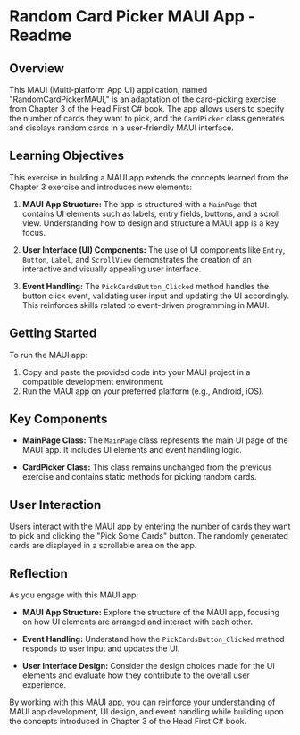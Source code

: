 # Random Card Picker MAUI App - Readme

## Overview
This MAUI (Multi-platform App UI) application, named "RandomCardPickerMAUI," is an adaptation of the card-picking exercise from Chapter 3 of the Head First C# book. The app allows users to specify the number of cards they want to pick, and the `CardPicker` class generates and displays random cards in a user-friendly MAUI interface.

## Learning Objectives
This exercise in building a MAUI app extends the concepts learned from the Chapter 3 exercise and introduces new elements:

1. **MAUI App Structure:** The app is structured with a `MainPage` that contains UI elements such as labels, entry fields, buttons, and a scroll view. Understanding how to design and structure a MAUI app is a key focus.

2. **User Interface (UI) Components:** The use of UI components like `Entry`, `Button`, `Label`, and `ScrollView` demonstrates the creation of an interactive and visually appealing user interface.

3. **Event Handling:** The `PickCardsButton_Clicked` method handles the button click event, validating user input and updating the UI accordingly. This reinforces skills related to event-driven programming in MAUI.

## Getting Started
To run the MAUI app:

1. Copy and paste the provided code into your MAUI project in a compatible development environment.
2. Run the MAUI app on your preferred platform (e.g., Android, iOS).

## Key Components
- **MainPage Class:** The `MainPage` class represents the main UI page of the MAUI app. It includes UI elements and event handling logic.

- **CardPicker Class:** This class remains unchanged from the previous exercise and contains static methods for picking random cards.

## User Interaction
Users interact with the MAUI app by entering the number of cards they want to pick and clicking the "Pick Some Cards" button. The randomly generated cards are displayed in a scrollable area on the app.

## Reflection
As you engage with this MAUI app:

- **MAUI App Structure:** Explore the structure of the MAUI app, focusing on how UI elements are arranged and interact with each other.

- **Event Handling:** Understand how the `PickCardsButton_Clicked` method responds to user input and updates the UI.

- **User Interface Design:** Consider the design choices made for the UI elements and evaluate how they contribute to the overall user experience.

By working with this MAUI app, you can reinforce your understanding of MAUI app development, UI design, and event handling while building upon the concepts introduced in Chapter 3 of the Head First C# book.

